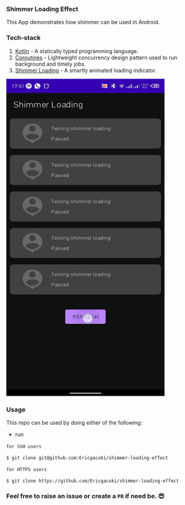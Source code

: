 ### Shimmer Loading Effect

This App demonstrates how shimmer can be used in Android.

### Tech-stack

1. [Kotlin](https://developer.android.com/kotlin) - A statically typed programming language.
2. [Coroutines](https://developer.android.com/kotlin/coroutines) - Lightweight concurrency design pattern used to run background and timely jobs.
3. [Shimmer Loading](https://github.com/facebook/shimmer-android) - A smartly animated loading indicator.

<img src= "images/shimmer.gif" height="840px" width="420px"/>

### Usage

This repo can be used by doing either of the following:
- run 

`for SSH users`
```shell script
$ git clone git@github.com:Ericgacoki/shimmer-loading-effect
```

`for HTTPS users`

```shell script
$ git clone https://github.com/Ericgacoki/shimmer-loading-effect
```

### Feel free to raise an issue or create a `PR` if need be. 😎






